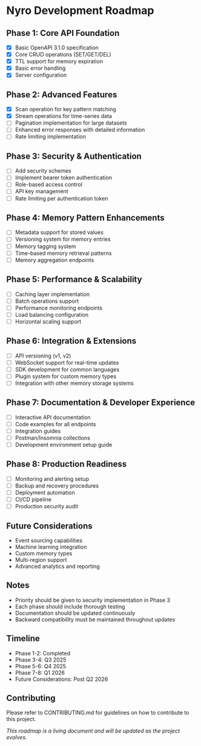 # Nyro Development Roadmap

## Phase 1: Core API Foundation
- [x] Basic OpenAPI 3.1.0 specification
- [x] Core CRUD operations (SET/GET/DEL)
- [x] TTL support for memory expiration
- [x] Basic error handling
- [x] Server configuration

## Phase 2: Advanced Features
- [x] Scan operation for key pattern matching
- [x] Stream operations for time-series data
- [ ] Pagination implementation for large datasets
- [ ] Enhanced error responses with detailed information
- [ ] Rate limiting implementation

## Phase 3: Security & Authentication
- [ ] Add security schemes
- [ ] Implement bearer token authentication
- [ ] Role-based access control
- [ ] API key management
- [ ] Rate limiting per authentication token

## Phase 4: Memory Pattern Enhancements
- [ ] Metadata support for stored values
- [ ] Versioning system for memory entries
- [ ] Memory tagging system
- [ ] Time-based memory retrieval patterns
- [ ] Memory aggregation endpoints

## Phase 5: Performance & Scalability
- [ ] Caching layer implementation
- [ ] Batch operations support
- [ ] Performance monitoring endpoints
- [ ] Load balancing configuration
- [ ] Horizontal scaling support

## Phase 6: Integration & Extensions
- [ ] API versioning (v1, v2)
- [ ] WebSocket support for real-time updates
- [ ] SDK development for common languages
- [ ] Plugin system for custom memory types
- [ ] Integration with other memory storage systems

## Phase 7: Documentation & Developer Experience
- [ ] Interactive API documentation
- [ ] Code examples for all endpoints
- [ ] Integration guides
- [ ] Postman/Insomnia collections
- [ ] Development environment setup guide

## Phase 8: Production Readiness
- [ ] Monitoring and alerting setup
- [ ] Backup and recovery procedures
- [ ] Deployment automation
- [ ] CI/CD pipeline
- [ ] Production security audit

## Future Considerations
- Event sourcing capabilities
- Machine learning integration
- Custom memory types
- Multi-region support
- Advanced analytics and reporting

## Notes
- Priority should be given to security implementation in Phase 3
- Each phase should include thorough testing
- Documentation should be updated continuously
- Backward compatibility must be maintained throughout updates

## Timeline
- Phase 1-2: Completed
- Phase 3-4: Q3 2025
- Phase 5-6: Q4 2025
- Phase 7-8: Q1 2026
- Future Considerations: Post Q2 2026

## Contributing
Please refer to CONTRIBUTING.md for guidelines on how to contribute to this project.

*This roadmap is a living document and will be updated as the project evolves.*
